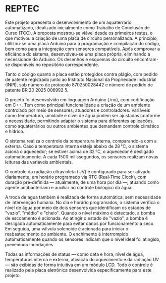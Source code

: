 # REPTEC

Este projeto apresenta o desenvolvimento de um aquaterrário automatizado, idealizado inicialmente como Trabalho de Conclusão de Curso (TCC). A proposta mostrou-se viável desde os primeiros testes, o que motivou a criação de uma placa de circuito personalizada. A princípio, utilizou-se uma placa Arduino para a programação e compilação do código, bem como para a integração com sensores compatíveis. Após comprovar a eficiência do sistema, desenvolveu-se uma placa própria, eliminando a necessidade do Arduino. Os desenhos e esquemas do circuito encontram-se disponíveis no repositório correspondente.

Tanto o código quanto a placa estão protegidos contra plágio, com pedido de patente registrado junto ao Instituto Nacional da Propriedade Industrial (INPI), sob número de protocolo 870250028442 e número de pedido de patente BR 20 2025 006992 5.

O projeto foi desenvolvido em linguagem Arduino (.ino), com codificação em C++. Tem como principal funcionalidade a criação de um ambiente controlado por meio de sensores, atuadores e controladores. Variáveis como temperatura, umidade e nível de água podem ser ajustadas conforme a necessidade, permitindo adaptar o sistema para diferentes aplicações, como aquaterrários ou outros ambientes que demandem controle climático e hídrico.

O sistema realiza o controle da temperatura interna, comparando-a com a externa. Caso a temperatura interna esteja abaixo de 28 °C, o sistema aciona o aquecedor; se estiver acima de 32 °C, o aquecedor é desligado automaticamente. A cada 1500 milissegundos, os sensores realizam novas leituras das variáveis ambientais.

O controle da radiação ultravioleta (UV) é configurado para ser ativado diariamente, em horário programado via RTC (Real-Time Clock), com duração pré-definida — atualmente, de uma hora por dia —, atuando como agente antibacteriano e auxiliar no controle biológico da água.

A troca de água também é realizada de forma automática, sem necessidade de intervenção humana. No dia e horário programados, o sistema verifica o nível de água por meio de dois sensores que identificam os estados de "vazio", "médio" e "cheio". Quando o nível máximo é detectado, a bomba de escoamento é acionada. Ao atingir o estado de "vazio", a bomba é desligada automaticamente para evitar danos por funcionamento a seco. Em seguida, uma válvula solenoide é acionada para iniciar o reabastecimento do ambiente. O enchimento é interrompido automaticamente quando os sensores indicam que o nível ideal foi atingido, prevenindo inundações.

Todas as informações de status — como data e hora, nível de água, temperaturas interna e externa, ativação do aquecimento e da radiação UV — são exibidas de forma intuitiva em um módulo LCD. Todo o controle é realizado pela placa eletrônica desenvolvida especificamente para este projeto.
